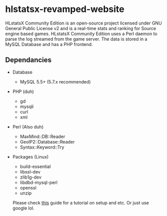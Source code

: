 # hlstatsx-revamped-website
HLstatsX Community Edition is an open-source project licensed under GNU General Public License v2 and is a real-time stats and ranking for Source engine based games. HLstatsX Community Edition uses a Perl daemon to parse the log streamed from the game server. The data is stored in a MySQL Database and has a PHP frontend.

## Dependancies
- Database
  - MySQL 5.5+ (5.7.x recommended)
  
- PHP (duh)
  - gd 
  - mysqli
  - curl
  - xml
  
- Perl (Also duh)
  - MaxMind::DB::Reader
  - GeoIP2::Database::Reader
  - Syntax::Keyword::Try
  
- Packages (Linux)
  - build-essential
  - libssl-dev
  - zlib1g-dev
  - libdbd-mysql-perl
  - openssl
  - unzip
  
  Please check [this](https://github.com/NomisCZ/hlstatsx-community-edition/wiki) guide for a tutorial on setup and etc. Or just use google lol.
